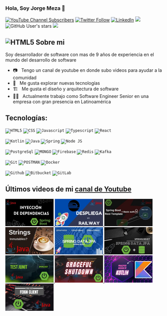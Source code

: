 ### Hola, Soy Jorge Meza 👋

[![YouTube Channel Subscribers](https://img.shields.io/youtube/channel/subscribers/UCKLYlrbPnf9DdfqxKkYbHOQ?style=social)](https://www.youtube.com/channel/UCKLYlrbPnf9DdfqxKkYbHOQ?sub_confirmation=1)
[![Twitter Follow](https://img.shields.io/twitter/follow/JorgeMezaP7?style=social)](https://twitter.com/JorgeMezaP7)
[![LinkedIn](https://img.shields.io/badge/linkedin-%230077B5.svg?style=normal&logo=linkedin&logoColor=white)](https://www.linkedin.com/in/jorge-meza-b5401236)
![](https://img.shields.io/github/followers/jorgemezapaz?label=follow&logo=github&style=flat-square)
![GitHub User's stars](https://img.shields.io/github/stars/jorgemezapaz?label=%E2%AD%90GitHub%20stars&style=flat-square)
![](https://komarev.com/ghpvc/?username=jorgemezapaz&style=flat-square&color=ff69b4)

## <img height="50" src="https://www.vectorlogo.zone/logos/github/github-icon.svg" alt="HTML5"/> Sobre mi

Soy desarrollador de software con mas de 9 años de experiencia en el mundo del desarrollo de software

- 📷 &nbsp; Tengo un canal de youtube en donde subo videos para ayudar a la comunidad
- 🤔 &nbsp; Me gusta explorar nuevas tecnologías
- 🏗️ &nbsp; Me gusta el diseño y arquitectura de software
- 🧑‍💼 &nbsp; Actualmente trabajo como Software Engineer Senior en una empresa con gran presencia en Latinoamérica

## Tecnologías:

<code><img height="40" src="https://www.vectorlogo.zone/logos/w3_html5/w3_html5-icon.svg" alt="HTML5"/></code>
<code><img height="50" src="https://www.vectorlogo.zone/logos/w3_css/w3_css-official.svg" alt="CSS"/></code>
<code><img height="50" src="https://upload.vectorlogo.zone/logos/javascript/images/239ec8a4-163e-4792-83b6-3f6d96911757.svg" alt="Javascript"/></code>
<code><img height="50" src="https://www.vectorlogo.zone/logos/typescriptlang/typescriptlang-icon.svg" alt="Typescript"/></code>
<code><img height="50" src="https://cdn.iconscout.com/icon/free/png-256/react-3-1175109.png" alt="React"/></code>

<code><img height="40" src="https://www.vectorlogo.zone/logos/kotlinlang/kotlinlang-icon.svg" alt="Kotlin"/></code>
<code><img height="50" src="https://cdn.iconscout.com/icon/free/png-256/java-60-1174953.png" alt="Java"/></code>
<code><img height="40" src="https://raw.githubusercontent.com/bablubambal/All_logo_and_pictures/7c0ac2ceb9f9d24992ec393d11fa7337d2f92466/frameworks/spring.svg" alt="Spring"/></code>
<code><img height="40" src="https://cdn.iconscout.com/icon/free/png-256/node-js-1-1174935.png" alt="Node JS"/></code>

<code><img height="50" src="https://www.vectorlogo.zone/logos/postgresql/postgresql-vertical.svg" alt="PostgreSql"/></code>
<code><img height="50" src="https://davidrengifo.files.wordpress.com/2017/09/mongodb-logo.png" alt="MONGO"/></code>
<code><img height="50" src="https://www.vectorlogo.zone/logos/firebase/firebase-icon.svg" alt="Firebase"/></code>
<code><img height="50" src="https://raw.githubusercontent.com/bablubambal/All_logo_and_pictures/7c0ac2ceb9f9d24992ec393d11fa7337d2f92466/databases/redis.svg" alt="Redis"/></code>
<code><img height="50" src="https://www.vectorlogo.zone/logos/apache_kafka/apache_kafka-ar21.svg" alt="Kafka"/></code>


<code><img height="50" src="https://www.vectorlogo.zone/logos/git-scm/git-scm-icon.svg" alt="Git"/></code>
<code><img height="50" src="https://cdn.iconscout.com/icon/free/png-256/postman-3521648-2945092.png" alt="POSTMAN"/></code>
<code><img height="50" src="https://raw.githubusercontent.com/bablubambal/All_logo_and_pictures/7c0ac2ceb9f9d24992ec393d11fa7337d2f92466/cloud/docker.svg" alt="Docker"/></code>

<code><img height="50" src="https://raw.githubusercontent.com/bablubambal/All_logo_and_pictures/7c0ac2ceb9f9d24992ec393d11fa7337d2f92466/cloud/github.svg" alt="Github"/></code>
<code><img height="50" src="https://raw.githubusercontent.com/bablubambal/All_logo_and_pictures/7c0ac2ceb9f9d24992ec393d11fa7337d2f92466/cloud/bitbucketV2.svg" alt="Bitbucket"/></code>
<code><img height="50" src="https://raw.githubusercontent.com/bablubambal/All_logo_and_pictures/7c0ac2ceb9f9d24992ec393d11fa7337d2f92466/cloud/gitlab.svg" alt="GitLab"/></code>

## Últimos videos de mi [canal de Youtube](https://www.youtube.com/channel/UCKLYlrbPnf9DdfqxKkYbHOQ)

<a href='https://youtu.be/A6ndrcq-WBQ' target='_blank'>
  <img width='30%' src='./img/10.webp' alt='3 Formas de realizar inyección de dependencias - Spring boot' />
</a>
<a href='https://youtu.be/4uaS90tCM18' target='_blank'>
  <img width='30%' src='./img/09.webp' alt='Despliega tu API con Spring boot en menos de 5 minuto con Railway!! 🚀🚀🚀' />
</a>
<a href='https://youtu.be/tPx5ltfmN74' target='_blank'>
  <img width='30%' src='./img/08.jpeg' alt='Llamadas a una API con autenticación básica con Rest Template en Spring Boot' />
</a>
<a href='https://youtu.be/XtrFCtsXSl0' target='_blank'>
  <img width='30%' src='./img/07.webp' alt='Strings en Java son inmutables - ¿Qué significa esto?' />
</a>
<a href='https://youtu.be/JGNI0FKkQxw' target='_blank'>
  <img width='30%' src='./img/06.jpeg' alt='Spring Data Jpa - Avanzado -  @OneToOne @OneToMany @ManyToMany' />
</a>
<a href='https://youtu.be/S6dM-kld-yo' target='_blank'>
  <img width='30%' src='./img/05.jpeg' alt='Spring boot -  Spring data JPA' />
</a>
<a href='https://youtu.be/V5jPILLuRKk' target='_blank'>
  <img width='30%' src='./img/04.png' alt='Spring Boot - Graceful Shutdowwn' />
</a>
<a href='https://youtu.be/Kxg2UOvb05Y' target='_blank'>
  <img width='30%' src='./img/03.jpg' alt='Spring Boot - Graceful Shutdowwn' />
</a>
<a href='https://youtu.be/DjY7PesFJNk' target='_blank'>
  <img width='30%' src='./img/01.jpg' alt='KOTLIN: Principios básicos - CURSO para principiantes' />
</a>
<a href='https://youtu.be/AF-WBGooNxI' target='_blank'>
  <img width='30%' src='./img/02.jpg' alt='Spring Boot - Usando Feign Client' />
</a>
